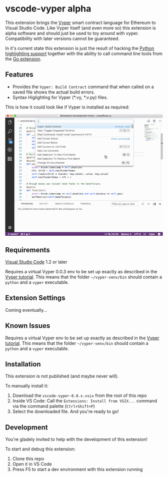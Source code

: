 # vscode-vyper alpha

This extension brings the [Vyper](https://github.com/ethereum/vyper) smart contract language for Ethereum to Visual Studio Code. Like Vyper itself (and even more so) this extension is alpha software and should just be used to toy around with vyper. Compatibility with later versions cannot be guaranteed. 

In it's current state this extension is just the result of hacking the [Python highlighting support](https://github.com/Microsoft/vscode/tree/master/extensions/python) together with the ability to call command line tools from the [Go extension](https://github.com/Microsoft/vscode-go).

## Features

* Provides the `Vyper: Build Contract` command that when called on a saved file shows the actual build errors.
* Syntax Higlighting for Vyper (*.vy, *.v.py) files.

This is how it could look like if Vyper is installed as required:

![Build Contract](vscode-vyper.gif)

## Requirements

[Visual Studio Code](https://code.visualstudio.com/) 1.2 or later

Requires a virtual Vyper 0.0.3 env to be set up exactly as described in the [Vyper tutorial](https://vyper.readthedocs.io/en/latest/installing-vyper.html).
This means that the folder `~/vyper-venv/bin` should contain a `python` and a `vyper` executable.

## Extension Settings

Coming eventually...

## Known Issues

Requires a virtual Vyper env to be set up exactly as described in the [Vyper tutorial](https://vyper.readthedocs.io/en/latest/installing-vyper.html).
This means that the folder `~/vyper-venv/bin` should contain a `python` and a `vyper` executable.

## Installation

This extension is not published (and maybe never will).

To manually install it:

1. Download the `vscode-vyper-0.0.x.vsix` from the root of this repo
2. Inside VS Code: Call the `Extensions: Install from VSIX...` command via the command palette (`Ctrl+Shift+P`)
3. Select the downloaded file. And you're ready to go!

## Development

You're gladely invited to help with the development of this extension!

To start and debug this extension:

1. Clone this repo
2. Open it in VS Code
3. Press F5 to start a dev environment with this extension running
